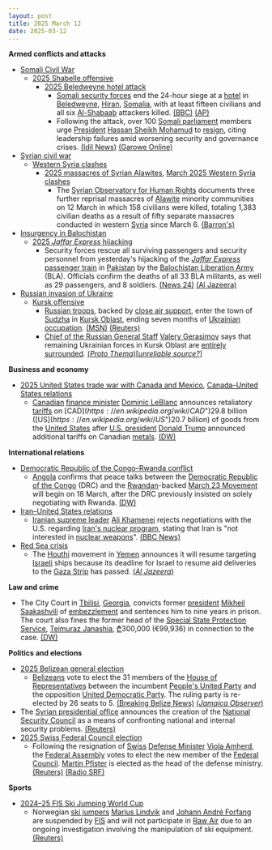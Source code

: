```yaml
---
layout: post
title: 2025 March 12
date: 2025-03-12
---
```



**Armed conflicts and attacks**

* [Somali Civil War](https://en.wikipedia.org/wiki/Somali_Civil_War_%282009%E2%80%93present%29 "Somali Civil War (2009–present)")
  + [2025 Shabelle offensive](https://en.wikipedia.org/wiki/2025_Shabelle_offensive "2025 Shabelle offensive")
    - [2025 Beledweyne hotel attack](https://en.wikipedia.org/wiki/2025_Beledweyne_hotel_attack "2025 Beledweyne hotel attack")
      * [Somali security forces](https://en.wikipedia.org/wiki/Somali_Armed_Forces "Somali Armed Forces") end the 24-hour siege at a [hotel](https://en.wikipedia.org/wiki/Hotel "Hotel") in [Beledweyne](https://en.wikipedia.org/wiki/Beledweyne "Beledweyne"), [Hiran](https://en.wikipedia.org/wiki/Hiran%2C_Somalia "Hiran, Somalia"), [Somalia](https://en.wikipedia.org/wiki/Somalia "Somalia"), with at least fifteen civilians and all six [Al-Shabaab](https://en.wikipedia.org/wiki/Al-Shabaab_%28militant_group%29 "Al-Shabaab (militant group)") attackers killed. [(BBC)](https://www.bbc.com/news/articles/cx2gdjd57lro.amp) [(AP)](https://apnews.com/article/somalia-attack-cairo-hotel-beledweyne-shabab-siege-54575e8873eae84990b61f75b4fa2811?utm_source=copy&utm_medium=share)
      * Following the attack, over 100 [Somali parliament](https://en.wikipedia.org/wiki/Federal_Parliament_of_Somalia "Federal Parliament of Somalia") members urge [President](https://en.wikipedia.org/wiki/President_of_Somalia "President of Somalia") [Hassan Sheikh Mohamud](https://en.wikipedia.org/wiki/Hassan_Sheikh_Mohamud "Hassan Sheikh Mohamud") to [resign](https://en.wikipedia.org/wiki/Resign "Resign"), citing leadership failures amid worsening security and governance crises. [(Idil News)](https://www.idilnews.com/over-100-somali-lawmakers-demand-hassan-sheikh-mohamuds-resignation-amid-beledweyne-hotel-attack/) [(Garowe Online)](https://garoweonline.com/en/news/somalia/somalia-president-urged-to-resign-over-security-foreign-policy-failures)
* [Syrian civil war](https://en.wikipedia.org/wiki/Syrian_civil_war "Syrian civil war")
  + [Western Syria clashes](https://en.wikipedia.org/wiki/Western_Syria_clashes_%28December_2024%E2%80%93present%29 "Western Syria clashes (December 2024–present)")
    - [2025 massacres of Syrian Alawites](https://en.wikipedia.org/wiki/2025_massacres_of_Syrian_Alawites "2025 massacres of Syrian Alawites"), [March 2025 Western Syria clashes](https://en.wikipedia.org/wiki/March_2025_Western_Syria_clashes "March 2025 Western Syria clashes")
      * The [Syrian Observatory for Human Rights](https://en.wikipedia.org/wiki/Syrian_Observatory_for_Human_Rights "Syrian Observatory for Human Rights") documents three further reprisal massacres of [Alawite](https://en.wikipedia.org/wiki/Alawites "Alawites") minority communities on 12 March in which 158 civilians were killed, totaling 1,383 civilian deaths as a result of fifty separate massacres conducted in western [Syria](https://en.wikipedia.org/wiki/Syria "Syria") since March 6. [(Barron's)](https://www.barrons.com/news/at-least-1-383-civilians-killed-in-syria-violence-new-monitor-toll-114f3900)
* [Insurgency in Balochistan](https://en.wikipedia.org/wiki/Insurgency_in_Balochistan "Insurgency in Balochistan")
  + [2025 *Jaffar Express* hijacking](https://en.wikipedia.org/wiki/2025_Jaffar_Express_hijacking "2025 Jaffar Express hijacking")
    - Security forces rescue all surviving passengers and security personnel from yesterday's hijacking of the *[Jaffar Express](https://en.wikipedia.org/wiki/Jaffar_Express "Jaffar Express")* [passenger train](https://en.wikipedia.org/wiki/Passenger_train "Passenger train") in [Pakistan](https://en.wikipedia.org/wiki/Pakistan "Pakistan") by the [Balochistan Liberation Army](https://en.wikipedia.org/wiki/Balochistan_Liberation_Army "Balochistan Liberation Army") (BLA). Officials confirm the deaths of all 33 BLA militants, as well as 29 passengers, and 8 soldiers. [(News 24)](https://news24online.com/world/pakistan-train-attack-jaffar-express-rescue-operation-ends-33-terrorists-killed-and-30-civilians-dead/500820/) [(Al Jazeera)](https://www.aljazeera.com/news/2025/3/12/pakistan-forces-continue-operation-to-free-hundreds-from-hijacked-train)
* [Russian invasion of Ukraine](https://en.wikipedia.org/wiki/Russian_invasion_of_Ukraine "Russian invasion of Ukraine")
  + [Kursk offensive](https://en.wikipedia.org/wiki/Kursk_offensive_%282024%E2%80%93present%29 "Kursk offensive (2024–present)")
    - [Russian troops](https://en.wikipedia.org/wiki/Russian_Ground_Forces "Russian Ground Forces"), backed by [close air support](https://en.wikipedia.org/wiki/Close_air_support "Close air support"), enter the town of [Sudzha](https://en.wikipedia.org/wiki/Sudzha "Sudzha") in [Kursk Oblast](https://en.wikipedia.org/wiki/Kursk_Oblast "Kursk Oblast"), ending seven months of [Ukrainian occupation](https://en.wikipedia.org/wiki/Ukrainian_occupation_of_Kursk_Oblast "Ukrainian occupation of Kursk Oblast"). [(MSN)](https://www.msn.com/en-ca/news/world/russia-reportedly-enters-ukraine-held-sudzha-in-kursk-oblast-kyiv-hasn-t-confirmed/ar-AA1ALhDd) [(Reuters)](https://www.reuters.com/world/europe/ukraine-verge-losing-kursk-pocket-its-foothold-inside-russia-2025-03-12/)
    - [Chief of the Russian General Staff](https://en.wikipedia.org/wiki/Chief_of_the_General_Staff_%28Russia%29 "Chief of the General Staff (Russia)") [Valery Gerasimov](https://en.wikipedia.org/wiki/Valery_Gerasimov "Valery Gerasimov") says that remaining Ukrainian forces in Kursk Oblast are [entirely surrounded](https://en.wikipedia.org/wiki/Encirclement "Encirclement"). [(*Proto Thema*)](https://en.protothema.gr/2025/03/12/putin-visits-kursk-in-camouflage-uniform-a-day-after-u-s-kyiv-ceasefire-deal-ukrainian-forces-encircled/)[*[unreliable source?](https://en.wikipedia.org/wiki/Wikipedia%3AReliable_sources "Wikipedia:Reliable sources")*]

**Business and economy**

* [2025 United States trade war with Canada and Mexico](https://en.wikipedia.org/wiki/2025_United_States_trade_war_with_Canada_and_Mexico "2025 United States trade war with Canada and Mexico"), [Canada–United States relations](https://en.wikipedia.org/wiki/Canada%E2%80%93United_States_relations "Canada–United States relations")
  + [Canadian](https://en.wikipedia.org/wiki/Canada "Canada") [finance minister](https://en.wikipedia.org/wiki/Minister_of_Finance_%28Canada%29 "Minister of Finance (Canada)") [Dominic LeBlanc](https://en.wikipedia.org/wiki/Dominic_LeBlanc "Dominic LeBlanc") announces retaliatory [tariffs](https://en.wikipedia.org/wiki/Tariffs "Tariffs") on [CAD$](https://en.wikipedia.org/wiki/CAD%24 "CAD$")29.8 billion ([US$](https://en.wikipedia.org/wiki/US%24 "US$")20.7 billion) of goods from the [United States](https://en.wikipedia.org/wiki/United_States "United States") after [U.S. president](https://en.wikipedia.org/wiki/United_States_President "United States President") [Donald Trump](https://en.wikipedia.org/wiki/Donald_Trump "Donald Trump") announced additional tariffs on Canadian [metals](https://en.wikipedia.org/wiki/Metalworking "Metalworking"). [(DW)](https://www.dw.com/en/canada-announces-tariffs-on-207-billion-of-us-goods/a-71896104)

**International relations**

* [Democratic Republic of the Congo–Rwanda conflict](https://en.wikipedia.org/wiki/Democratic_Republic_of_the_Congo%E2%80%93Rwanda_conflict "Democratic Republic of the Congo–Rwanda conflict")
  + [Angola](https://en.wikipedia.org/wiki/Angola "Angola") confirms that peace talks between the [Democratic Republic of the Congo](https://en.wikipedia.org/wiki/Democratic_Republic_of_the_Congo "Democratic Republic of the Congo") (DRC) and the [Rwandan](https://en.wikipedia.org/wiki/Rwanda "Rwanda")-backed [March 23 Movement](https://en.wikipedia.org/wiki/March_23_Movement "March 23 Movement") will begin on 18 March, after the DRC previously insisted on solely negotiating with Rwanda. [(DW)](https://www.dw.com/en/dr-congo-m23-rebels-to-hold-peace-talks-in-angola/a-71904502)
* [Iran–United States relations](https://en.wikipedia.org/wiki/Iran%E2%80%93United_States_relations "Iran–United States relations")
  + [Iranian supreme leader](https://en.wikipedia.org/wiki/Supreme_Leader_of_Iran "Supreme Leader of Iran") [Ali Khamenei](https://en.wikipedia.org/wiki/Ali_Khamenei "Ali Khamenei") rejects negotiations with the U.S. regarding [Iran's nuclear program](https://en.wikipedia.org/wiki/Nuclear_program_of_Iran "Nuclear program of Iran"), stating that Iran is "not interested in [nuclear weapons](https://en.wikipedia.org/wiki/Nuclear_weapons "Nuclear weapons")". [(BBC News)](https://www.bbc.com/news/articles/c5y02jexjxxo)
* [Red Sea crisis](https://en.wikipedia.org/wiki/Red_Sea_crisis "Red Sea crisis")
  + The [Houthi](https://en.wikipedia.org/wiki/Houthi "Houthi") movement in [Yemen](https://en.wikipedia.org/wiki/Yemen "Yemen") announces it will resume targeting [Israeli](https://en.wikipedia.org/wiki/Israel "Israel") ships because its deadline for Israel to resume aid deliveries to the [Gaza Strip](https://en.wikipedia.org/wiki/Gaza_Strip "Gaza Strip") has passed. [(*Al Jazeera*)](https://www.aljazeera.com/news/2025/3/12/yemens-houthis-to-resume-shipping-attacks-over-gaza-aid-cutoff)

**Law and crime**

* The City Court in [Tbilisi](https://en.wikipedia.org/wiki/Tbilisi "Tbilisi"), [Georgia](https://en.wikipedia.org/wiki/Georgia_%28country%29 "Georgia (country)"), convicts former [president](https://en.wikipedia.org/wiki/President_of_Georgia "President of Georgia") [Mikheil Saakashvili](https://en.wikipedia.org/wiki/Mikheil_Saakashvili "Mikheil Saakashvili") of [embezzlement](https://en.wikipedia.org/wiki/Embezzlement "Embezzlement") and sentences him to nine years in prison. The court also fines the former head of the [Special State Protection Service](https://en.wikipedia.org/wiki/Special_State_Protection_Service_of_Georgia "Special State Protection Service of Georgia"), [Teimuraz Janashia](https://en.wikipedia.org/wiki/Teimuraz_Janashia "Teimuraz Janashia"), [₾](https://en.wikipedia.org/wiki/Georgian_lari "Georgian lari")300,000 (€99,936) in connection to the case. [(DW)](https://www.dw.com/en/georgia-ex-president-saakashvili-jailed-for-9-more-years/a-71896528)

**Politics and elections**

* [2025 Belizean general election](https://en.wikipedia.org/wiki/2025_Belizean_general_election "2025 Belizean general election")
  + [Belizeans](https://en.wikipedia.org/wiki/Belizeans "Belizeans") vote to elect the 31 members of the [House of Representatives](https://en.wikipedia.org/wiki/House_of_Representatives_%28Belize%29 "House of Representatives (Belize)") between the incumbent [People's United Party](https://en.wikipedia.org/wiki/People%27s_United_Party "People's United Party") and the opposition [United Democratic Party](https://en.wikipedia.org/wiki/United_Democratic_Party_%28Belize%29 "United Democratic Party (Belize)"). The ruling party is re-elected by 26 seats to 5. [(Breaking Belize News)](https://www.breakingbelizenews.com/2025/03/12/breaking-peoples-united-party-claim-another-wide-victory-in-2025-general-elections/) [(*Jamaica Observer*)](https://www.jamaicaobserver.com/2025/03/13/belizes-ruling-party-wins-general-election/)
* The [Syrian presidential office](https://en.wikipedia.org/wiki/President_of_Syria "President of Syria") announces the creation of the [National Security Council](https://en.wikipedia.org/wiki/National_Security_Council_%28Syria%29 "National Security Council (Syria)") as a means of confronting national and internal security problems. [(Reuters)](https://www.reuters.com/world/middle-east/syrias-interim-president-sharaa-forms-national-security-council-2025-03-12/)
* [2025 Swiss Federal Council election](https://en.wikipedia.org/wiki/2025_Swiss_Federal_Council_election "2025 Swiss Federal Council election")
  + Following the resignation of [Swiss](https://en.wikipedia.org/wiki/Switzerland "Switzerland") [Defense Minister](https://en.wikipedia.org/wiki/Federal_Department_of_Defence%2C_Civil_Protection_and_Sport "Federal Department of Defence, Civil Protection and Sport") [Viola Amherd](https://en.wikipedia.org/wiki/Viola_Amherd "Viola Amherd"), the [Federal Assembly](https://en.wikipedia.org/wiki/Federal_Assembly_%28Switzerland%29 "Federal Assembly (Switzerland)") votes to elect the new member of the [Federal Council](https://en.wikipedia.org/wiki/Federal_Council_%28Switzerland%29 "Federal Council (Switzerland)"). [Martin Pfister](https://en.wikipedia.org/wiki/Martin_Pfister "Martin Pfister") is elected as the head of the defense ministry. [(Reuters)](https://www.reuters.com/world/europe/martin-pfister-elected-new-swiss-federal-council-member-2025-03-12/) [(Radio SRF)](https://www.srf.ch/news/schweiz/martin-pfister-gewinnt-das-war-die-bundesratswahl)

**Sports**

* [2024–25 FIS Ski Jumping World Cup](https://en.wikipedia.org/wiki/2024%E2%80%9325_FIS_Ski_Jumping_World_Cup "2024–25 FIS Ski Jumping World Cup")
  + Norwegian [ski jumpers](https://en.wikipedia.org/wiki/Ski_jumpers "Ski jumpers") [Marius Lindvik](https://en.wikipedia.org/wiki/Marius_Lindvik "Marius Lindvik") and [Johann André Forfang](https://en.wikipedia.org/wiki/Johann_Andr%C3%A9_Forfang "Johann André Forfang") are suspended by [FIS](https://en.wikipedia.org/wiki/International_Ski_and_Snowboard_Federation "International Ski and Snowboard Federation") and will not participate in [Raw Air](https://en.wikipedia.org/wiki/Raw_Air "Raw Air") due to an ongoing investigation involving the manipulation of ski equipment. [(Reuters)](https://www.reuters.com/sports/ski-jumping-norwegian-ski-jumpers-suspended-amid-equipment-investigation-2025-03-12/)

